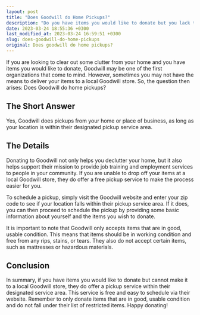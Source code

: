 ```yaml
---
layout: post
title: "Does Goodwill do Home Pickups?"
description: "Do you have items you would like to donate but you lack the means to deliver them to a local Goodwill store? Perhaps you are wondering if Goodwill does home pickups. This article will answer your question."
date: 2023-03-24 18:55:36 +0300
last_modified_at: 2023-03-24 16:59:51 +0300
slug: does-goodwill-do-home-pickups
original: Does goodwill do home pickups?
---
```

If you are looking to clear out some clutter from your home and you have items you would like to donate, Goodwill may be one of the first organizations that come to mind. However, sometimes you may not have the means to deliver your items to a local Goodwill store. So, the question then arises: Does Goodwill do home pickups?

## The Short Answer

Yes, Goodwill does pickups from your home or place of business, as long as your location is within their designated pickup service area.

## The Details

Donating to Goodwill not only helps you declutter your home, but it also helps support their mission to provide job training and employment services to people in your community. If you are unable to drop off your items at a local Goodwill store, they do offer a free pickup service to make the process easier for you.

To schedule a pickup, simply visit the Goodwill website and enter your zip code to see if your location falls within their pickup service area. If it does, you can then proceed to schedule the pickup by providing some basic information about yourself and the items you wish to donate.

It is important to note that Goodwill only accepts items that are in good, usable condition. This means that items should be in working condition and free from any rips, stains, or tears. They also do not accept certain items, such as mattresses or hazardous materials.

## Conclusion

In summary, if you have items you would like to donate but cannot make it to a local Goodwill store, they do offer a pickup service within their designated service area. This service is free and easy to schedule via their website. Remember to only donate items that are in good, usable condition and do not fall under their list of restricted items. Happy donating!
